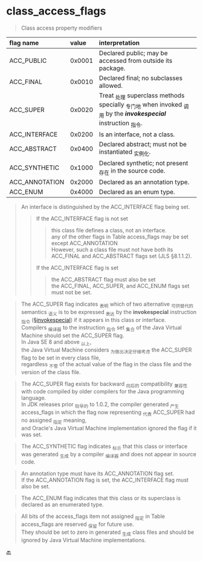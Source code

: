 # class_access_flags

> Class access property modifiers

| flag name      | value  | interpretation                                                                                                                                   |
|:---------------|:-------|:-------------------------------------------------------------------------------------------------------------------------------------------------|
| ACC_PUBLIC     | 0x0001 | Declared public; may be accessed from outside its package.                                                                                       |
| ACC_FINAL      | 0x0010 | Declared final; no subclasses allowed.                                                                                                           |
| ACC_SUPER      | 0x0020 | Treat <sub>处理</sub> superclass methods specially <sub>专门地</sub> when invoked <sub>调用</sub> by the ***invokespecial*** instruction <sub>指令</sub>. |
| ACC_INTERFACE  | 0x0200 | Is an interface, not a class.                                                                                                                    |
| ACC_ABSTRACT   | 0x0400 | Declared abstract; must not be instantiated <sub>实例化</sub>.                                                                                      |
| ACC_SYNTHETIC  | 0x1000 | Declared synthetic; not present <sub>存在</sub> in the source code.                                                                                |
| ACC_ANNOTATION | 0x2000 | Declared as an annotation type.                                                                                                                  |
| ACC_ENUM       | 0x4000 | Declared as an enum type.                                                                                                                        |


> An interface is distinguished by the ACC_INTERFACE flag being set.
> > If the ACC_INTERFACE flag is not set
> > > this class file defines a class, not an interface.\
any of the other flags in Table access_flags may be set except ACC_ANNOTATION \
However, such a class file must not have both its ACC_FINAL and ACC_ABSTRACT flags set (JLS §8.1.1.2).
> >
> > If the ACC_INTERFACE flag is set
> > > the ACC_ABSTRACT flag must also be set \
the ACC_FINAL, ACC_SUPER, and ACC_ENUM flags set must not be set.

> The ACC_SUPER flag indicates <sub>表明</sub> which of two alternative <sub>可供替代的</sub> semantics <sub>语义</sub> is to be expressed <sub>表达</sub> by the **invokespecial** instruction <sub>指令</sub> ([§invokespecial](https://docs.oracle.com/javase/specs/jvms/se8/html/jvms-6.html#jvms-6.5.invokespecial)) if it appears in this class or interface.\
Compilers <sub>编译器</sub> to the instruction <sub>指令</sub> set <sub>集合</sub> of the Java Virtual Machine should set the ACC_SUPER flag.\
In Java SE 8 and above <sub>以上</sub>,\
the Java Virtual Machine considers <sub>为做出决定仔细考虑</sub> the ACC_SUPER flag to be set in every class file,\
regardless <sub>不管</sub> of the actual value of the flag in the class file and the version of the class file.

> The ACC_SUPER flag exists for backward <sub>向后的</sub> compatibility <sub>兼容性</sub> with code compiled by older compilers for the Java programming language.\
In JDK releases prior <sub>较早的</sub> to 1.0.2, the compiler generated <sub>产生</sub> access_flags in which the flag now representing <sub>代表</sub> ACC_SUPER had no assigned <sub>指定</sub> meaning,\
and Oracle's Java Virtual Machine implementation ignored the flag if it was set.

> The ACC_SYNTHETIC flag indicates <sub>标示</sub> that this class or interface was generated <sub>生成</sub> by a compiler <sub>编译器</sub> and does not appear in source code.

> An annotation type must have its ACC_ANNOTATION flag set.\
If the ACC_ANNOTATION flag is set, the ACC_INTERFACE flag must also be set.

> The ACC_ENUM flag indicates that this class or its superclass is declared as an enumerated type.

> All bits of the access_flags item not assigned <sub>指定</sub> in Table access_flags are reserved <sub>保留</sub> for future use.\
They should be set to zero in generated <sub>生成</sub> class files and should be ignored by Java Virtual Machine implementations.

[:back:](ClassFile.md)